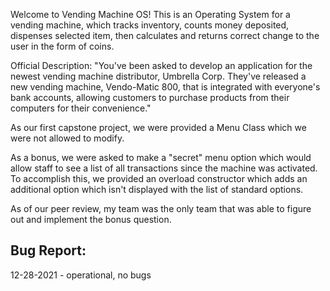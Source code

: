 Welcome to Vending Machine OS!
This is an Operating System for a vending machine, which tracks inventory, counts money deposited, dispenses selected item, then calculates and returns correct change to the user
in the form of coins.

Official Description: "You've been asked to develop an application for the newest vending machine distributor, Umbrella Corp. They've released a new vending machine, Vendo-Matic
800, that is integrated with everyone's bank accounts, allowing customers to purchase products from their computers for their convenience."

As our first capstone project, we were provided a Menu Class which we were not allowed to modify.

As a bonus, we were asked to make a "secret" menu option which would allow staff to see a list of all transactions since the machine was activated. To accomplish this, we provided
an overload constructor which adds an additional option which isn't displayed with the list of standard options.

As of our peer review, my team was the only team that was able to figure out and implement the bonus question.

Bug Report:
-----------------------------------------------------------------------------------------------------------------------------------------------------
12-28-2021 - operational, no bugs
